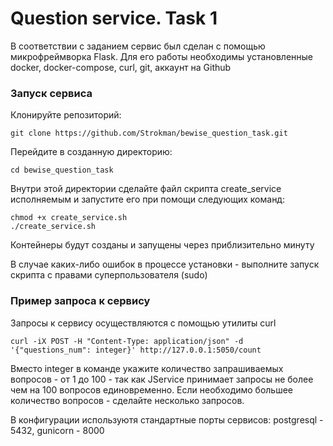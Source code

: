 # Question service. Task 1

В соответствии с заданием сервис был сделан с помощью микрофреймворка Flask.
Для его работы необходимы установленные docker, docker-compose,
curl, git, аккаунт на Github

### Запуск сервиса

Клонируйте репозиторий:

```
git clone https://github.com/Strokman/bewise_question_task.git
```

Перейдите в созданную директорию:

```
cd bewise_question_task
```

Внутри этой директории сделайте файл скрипта create_service
исполняемым и запустите его при помощи следующих команд:

```
chmod +x create_service.sh
./create_service.sh
```

Контейнеры будут созданы и запущены через приблизительно минуту

В случае каких-либо ошибок в процессе установки - выполните запуск скрипта с правами суперпользователя (sudo)

### Пример запроса к сервису

Запросы к сервису осуществляются с помощью утилиты curl

```
curl -iX POST -H "Content-Type: application/json" -d '{"questions_num": integer}' http://127.0.0.1:5050/count
```

Вместо integer в команде укажите количество запрашиваемых вопросов - от 1 до 100 - так как JService принимает запросы
не более чем на 100 вопросов единовременно. Если необходимо большее количество вопросов - сделайте несколько запросов.


В конфигурации используютя стандартные порты сервисов: postgresql - 5432, gunicorn - 8000


